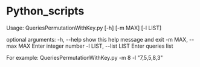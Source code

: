 # Python_scripts

Usage: QueriesPermutationWithKey.py [-h] [-m MAX] [-l LIST]

optional arguments:
  -h, --help            show this help message and exit
  -m MAX, --max MAX     Enter integer number
  -l LIST, --list LIST  Enter queries list

For example: QueriesPermutationWithKey.py -m 8 -l "7,5,5,8,3"
